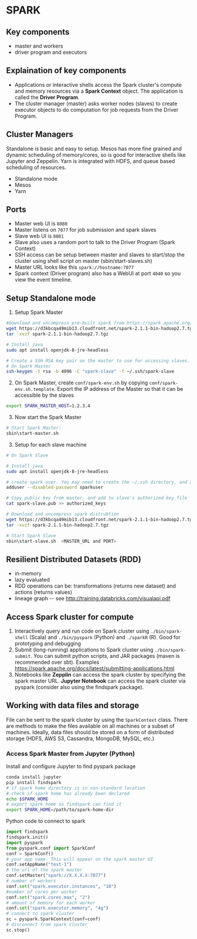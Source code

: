 # SPARK

## Key components
- master and workers
- driver program and executors


## Explaination of key components
- Applications or interactive shells access the Spark cluster's compute and memory resources via a **Spark Context** object. The application is called the **Driver Program**.  
- The cluster manager (master) asks worker nodes (slaves) to create executor objects to do computation for job requests from the Driver Program.  


## Cluster Managers
Standalone is basic and easy to setup.  Mesos has more fine grained and dynamic scheduling of memory/cores, so is good for interactive shells like Jupyter and Zeppelin.  Yarn is integrated with HDFS, and queue based scheduling of resources.
- Standalone mode
- Mesos
- Yarn


## Ports
- Master web UI is `8080`
- Master listens on `7077` for job submission and spark slaves
- Slave web UI is `8081`
- Slave also uses a random port to talk to the Driver Program (Spark Context)
- SSH access can be setup between master and slaves to start/stop the cluster using shell script on master (sbin/start-slaves.sh)
- Master URL looks like this  `spark://hostname:7077`
- Spark context (Driver program) also has a WebUI at port `4040` so you view the event timeline.


## Setup Standalone mode

1) Setup Spark Master
```sh
#Download and uncompress pre-built spark from https://spark.apache.org/downloads.html
wget https://d3kbcqa49mib13.cloudfront.net/spark-2.1.1-bin-hadoop2.7.tgz
tar -xvzf spark-2.1.1-bin-hadoop2.7.tgz

# Install java
sudo apt install openjdk-8-jre-headless

# Create a SSH RSA key pair on the master to use for accessing slaves.  Do not use a password for the private key.  
# On Spark Master
ssh-keygen -t rsa -b 4096 -C "spark-slave" -f ~/.ssh/spark-slave

```

2) On Spark Master, create `conf/spark-env.sh` by copying `conf/spark-env.sh.template`.  Export the IP address of the Master so that it can be accessible by the slaves
```sh
export SPARK_MASTER_HOST=1.2.3.4
```

3) Now start the Spark Master
```sh
# Start Spark Master:
sbin\start-master.sh

```


3) Setup for each slave machine
```sh
# On Spark Slave

# Install java
sudo apt install openjdk-8-jre-headless

# create spark user. You may need to create the ~/.ssh directory, and authorized keys file
adduser --disabled-password sparkuser

# Copy public key from master, and add to slave's authorized key file
cat spark-slave.pub >> authorized_keys

# Download and uncompress spark distrubtion
wget https://d3kbcqa49mib13.cloudfront.net/spark-2.1.1-bin-hadoop2.7.tgz
tar -xvzf spark-2.1.1-bin-hadoop2.7.tgz

# Start Spark Slave
sbin\start-slave.sh  <MASTER_URL and PORT>

```


## Resilient Distributed Datasets (RDD)
- in-memory
- lazy evaluated 
- RDD operations can be: transformations (returns new dataset) and actions (returns values)
- lineage graph
-- see http://training.databricks.com/visualapi.pdf 

## Access Spark cluster for compute
1) Interactively query and run code on Spark cluster using `./bin/spark-shell` (Scala) and `./bin/pyspark` (Python) and `./sparkR` (R).  Good for prototyping and debugging
2) Submit (long-running) applications to Spark cluster using `./bin/spark-submit`.  You can submit python scripts, and JAR packages (maven is recommended over sbt).  Examples https://spark.apache.org/docs/latest/submitting-applications.html
3) Notebooks like **Zepplin** can access the spark cluster by specifying the spark master URL.  **Jupyter Notebook** can access the spark cluster via pyspark (consider also using the findspark package).


## Working with data files and storage
File can be sent to the spark cluster by using the `SparkContext` class.  There are methods to make the files available on all machines or a subset of machines.  Ideally, data files should be stored on a form of distributed storage (HDFS, AWS S3, Cassandra, MongoDB, MySQL, etc.)

### Access Spark Master from Jupyter (Python)
Install and configure Jupyter to find pyspark package
```sh
conda install jupyter
pip install findspark
# if spark home directory is in non-standard location
# check if spark home has already been declared
echo $SPARK_HOME
# export spark home so findspark can find it
export SPARK_HOME=/path/to/spark-home-dir
```

Python code to connect to spark
```python
import findspark
findspark.init()
import pyspark
from pyspark.conf import SparkConf
conf = SparkConf()
# your app name. This will appear on the spark master UI
conf.setAppName("test-1")
# the url of the spark master
conf.setMaster("spark://X.X.X.X:7077")
# number of workers
conf.set("spark.executor.instances", "10")
#number of cores per worker
conf.set("spark.cores.max", "2")
# amount of memory for each worker
conf.set("spark.executor.memory", "4g")
# connect to spark cluster
sc = pyspark.SparkContext(conf=conf)
# disconnect from spark cluster
sc.stop()
```

